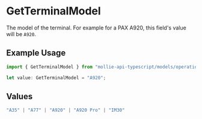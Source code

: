 # GetTerminalModel

The model of the terminal. For example for a PAX A920, this field's value will be `A920`.

## Example Usage

```typescript
import { GetTerminalModel } from "mollie-api-typescript/models/operations";

let value: GetTerminalModel = "A920";
```

## Values

```typescript
"A35" | "A77" | "A920" | "A920 Pro" | "IM30"
```
